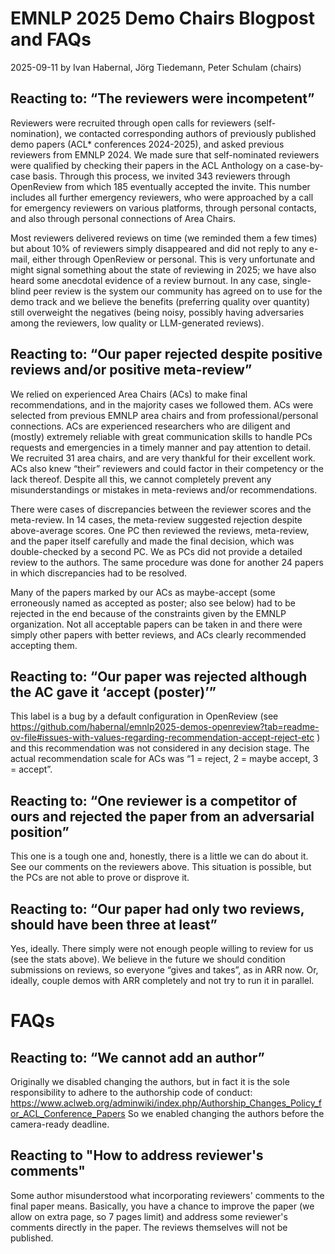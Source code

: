 # EMNLP 2025 Demo Chairs Blogpost and FAQs

2025-09-11 by Ivan Habernal, Jörg Tiedemann, Peter Schulam (chairs)

## Reacting to: “The reviewers were incompetent”

Reviewers were recruited through open calls for reviewers (self-nomination), we contacted corresponding authors of previously published demo papers (ACL* conferences 2024-2025), and asked previous reviewers from EMNLP 2024. We made sure that self-nominated reviewers were qualified by checking their papers in the ACL Anthology on a case-by-case basis. Through this process, we invited 343 reviewers through OpenReview from which 185 eventually accepted the invite. This number includes all further emergency reviewers, who were approached by a call for emergency reviewers on various platforms, through personal contacts, and also through personal connections of Area Chairs.

Most reviewers delivered reviews on time (we reminded them a few times) but about 10% of reviewers simply disappeared and did not reply to any e-mail, either through OpenReview or personal. This is very unfortunate and might signal something about the state of reviewing in 2025; we have also heard some anecdotal evidence of a review burnout. In any case, single-blind peer review is the system our community has agreed on to use for the demo track and we believe the benefits (preferring quality over quantity) still overweight the negatives (being noisy, possibly having adversaries among the reviewers, low quality or LLM-generated reviews).

## Reacting to: “Our paper rejected despite positive reviews and/or positive meta-review”

We relied on experienced Area Chairs (ACs) to make final recommendations, and in the majority cases we followed them. ACs were selected from previous EMNLP area chairs and from professional/personal connections. ACs are experienced researchers who are diligent and (mostly) extremely reliable with great communication skills to handle PCs requests and emergencies in a timely manner and pay attention to detail. We recruited 31 area chairs, and are very thankful for their excellent work. ACs also knew “their” reviewers and could factor in their competency or the lack thereof. Despite all this, we cannot completely prevent any misunderstandings or mistakes in meta-reviews and/or recommendations.

There were cases of discrepancies between the reviewer scores and the meta-review. In 14 cases, the meta-review suggested rejection despite above-average scores. One PC then reviewed the reviews, meta-review, and the paper itself carefully and made the final decision, which was double-checked by a second PC. We as PCs did not provide a detailed review to the authors. The same procedure was done for another 24 papers in which discrepancies had to be resolved.

Many of the papers marked by our ACs as maybe-accept (some erroneously named as accepted as poster; also see below) had to be rejected in the end because of the constraints given by the EMNLP organization. Not all acceptable papers can be taken in and there were simply other papers with better reviews, and ACs clearly recommended accepting them. 

## Reacting to: “Our paper was rejected although the AC gave it ‘accept (poster)’”

This label is a bug by a default configuration in OpenReview (see https://github.com/habernal/emnlp2025-demos-openreview?tab=readme-ov-file#issues-with-values-regarding-recommendation-accept-reject-etc ) and this recommendation was not considered in any decision stage. The actual recommendation scale for ACs was “1 = reject, 2 = maybe accept, 3 = accept”.

## Reacting to: “One reviewer is a competitor of ours and rejected the paper from an adversarial position”

This one is a tough one and, honestly, there is a little we can do about it. See our comments on the reviewers above. This situation is possible, but the PCs are not able to prove or disprove it.

## Reacting to: “Our paper had only two reviews, should have been three at least”

Yes, ideally. There simply were not enough people willing to review for us (see the stats above). We believe in the future we should condition submissions on reviews, so everyone “gives and takes”, as in ARR now. Or, ideally, couple demos with ARR completely and not try to run it in parallel.

# FAQs

## Reacting to: “We cannot add an author”

Originally we disabled changing the authors, but in fact it is the sole responsibility to adhere to the authorship code of conduct:
https://www.aclweb.org/adminwiki/index.php/Authorship_Changes_Policy_for_ACL_Conference_Papers So we enabled changing the authors before the camera-ready deadline.

## Reacting to "How to address reviewer's comments"

Some author misunderstood what incorporating reviewers' comments to the final paper means. Basically, you have a chance to improve the paper (we allow on extra page, so 7 pages limit) and address some reviewer's comments directly in the paper. The reviews themselves will not be published.